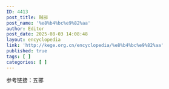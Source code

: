 ```yaml
---
ID: 4413
post_title: 贼邪
post_name: '%e8%b4%bc%e9%82%aa'
author: Editor
post_date: 2025-08-03 14:08:48
layout: encyclopedia
link: 'http://kege.org.cn/encyclopedia/%e8%b4%bc%e9%82%aa'
published: true
tags: [ ]
categories: [ ]
---
```

参考链接：五邪